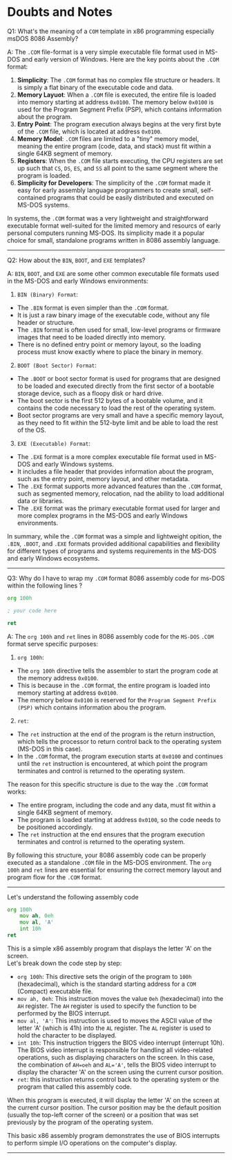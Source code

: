# Doubts and Notes
Q1: What's the meaning of a `COM` template in x86 programming especially msDOS 8086 Assembly?

A: The `.COM` file-format is a very simple executable file format used in MS-DOS and early version of Windows. Here are the key points about the `.COM` format:<br>
1. **Simplicity**: The `.COM` format has no complex file structure or headers. It is simply a flat binary of the executable code and data.
2. **Memory Layuot**: When a `.COM` file is executed, the entire file is loaded into memory starting at address `0x0100`. The memory below `0x0100` is used for the Program Segment Prefix (PSP), which contains information about the program.
3. **Entry Point**: The program execution always begins at the very first byte of the `.COM` file, which is located at address `0x0100`.
4. **Memory Model**: `.COM` files are limited to a "tiny" memory model, meaning the entire program (code, data, and stack) must fit within a single 64KB segment of memory.
5. **Registers**: When the `.COM` file starts executing, the CPU registers are set up such that `CS`, `DS`, `ES`, and `SS` all point to the same segment where the program is loaded.
6. **Simplicity for Developers**: The simplicity of the `.COM` format made it easy for early assembly language programmers to create small, self-contained programs that could be easily distributed and executed on MS-DOS systems.

In systems, the `.COM` format was a very lightweight and straightforward executable format well-suited for the limited memory and resourcs of early personal computers running MS-DOS. Its simplicity made it a popular choice for small, standalone programs written in 8086 assembly language.

------

Q2: How about the `BIN`, `BOOT`, and `EXE` templates?

A: `BIN`, `BOOT`, and `EXE` are some other common executable file formats used in the MS-DOS and early Windows environments:

1. `BIN (Binary) Format`:
  - The `.BIN` format is even simpler than the `.COM` format.
  - It is just a raw binary image of the executable code, without any file header or structure.
  - The `.BIN` format is often used for small, low-level programs or firmware images that need to be loaded directly into memory.
  - There is no defined entry point or memory layout, so the loading process must know exactly where to place the binary in memory.

2. `BOOT (Boot Sector) Format`:
  - The `.BOOT` or boot sector format is used for programs that are designed to be loaded and executed directly from the first sector of a bootable storage device, such as a floopy disk or hard drive.
  - The boot sector is the first 512 bytes of a bootable volume, and it contains the code necessary to load the rest of the operating system.
  - Boot sector programs are very small and have a specific memory layout, as they need to fit within the 512-byte limit and be able to load the rest of the OS.

3. `EXE (Executable) Format`:
  - The `.EXE` format is a more complex executable file format used in MS-DOS and early Windows systems.
  - It includes a file header that provides information about the program, such as the entry point, memory layout, and other metadata.
  - The `.EXE` format supports more advanced features than the `.COM` format, such as segmented memory, relocation, nad the ability to load additional data or libraries.
  - The `.EXE` format was the primary executable format used for larger and more complex programs in the MS-DOS and early Windows environments.

In summary, while the `.COM` format was a simple and lightweight opition, the `.BIN`, `.BOOT`, and `.EXE` formats provided additional capabilities and flexibility for different types of programs and systems requirements in the MS-DOS and early Windows ecosystems.

----
Q3: Why do I have to wrap my `.COM` format 8086 assembly code for ms-DOS within the following lines ?
```asm
org 100h

; your code here

ret
```

A: The `org 100h` and `ret` lines in 8086 assembly code for the `MS-DOS` `.COM` format serve specific purposes:

1. `org 100h`:
  - The `org 100h` directive tells the assembler to start the program code at the memory address `0x0100`.
  - This is because in the `.COM` format, the entire program is loaded into memory starting at address `0x0100`.
  - The memory below `0x0100` is reserved for the `Program Segment Prefix (PSP)` which contains information abou the program.

2. `ret`:
  - The `ret` instruction at the end of the program is the return instruction, which tells the processor to return control back to the operating system (MS-DOS in this case).
  - In the `.COM` format, the program execution starts at `0x0100` and continues until the `ret` instruction is encountered, at which point the program terminates and control is returned to the operating system.

The reason for this specific structure is due to the way the `.COM` format works:
- The entire program, including the code and any data, must fit within a single 64KB segment of memory.
- The program is loaded starting at address `0x0100`, so the code needs to be positioned accordingly.
- The `ret` instruction at the end ensures that the program execution terminates and control is returned to the operating system.

By following this structure, your 8086 assembly code can be properly executed as a standalone `.COM` file in the MS-DOS environment. The `org 100h` and `ret` lines are essential for ensuring the correct memory layout and program flow for the `.COM` format.

---

Let's understand the following assembly code
```asm
org 100h
    mov ah, 0eh
    mov al, 'A'
    int 10h
ret
```
This is a simple x86 assembly program that displays the letter 'A' on the screen.<br>
Let's break down the code step by step:
- `org 100h`: This directive sets the origin of the program to `100h` (hexadecimal), which is the standard starting address for a `COM` (Compact) executable file.
- `mov ah, 0eh`: This instruction moves the value `0eh` (hexadecimal) into the `AH` register. The `AH` register is used to specify the function to be performed by the BIOS interrupt.
- `mov al, 'A'`: This instruction is used to moves the ASCII value of the letter 'A' (which is 41h) into the `AL` register. The `AL` register is used to hold the character to be displayed.
- `int 10h`: This instruction triggers the BIOS video interrupt (interrupt 10h). The BIOS video interrupt is responsible for handling all video-related operations, such as displaying characters on the screen. In this case, the combination of `AH=oeh` and `AL='A'`, tells the BIOS video interrupt to display the character 'A' on the screen using the current cursor position.
- `ret`: this instruction returns control back to the operating system or the program that called this assembly code.

When this program is executed, it will display the letter 'A' on the screen at the current cursor position. The cursor position may be the default position (usually the top-left corner of the screen) or a position that was set previously by the program of the operating system.

This basic x86 assembly program demonstrates the use of BIOS interrupts to perform simple I/O operations on the computer's display.

---
